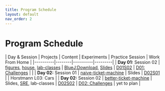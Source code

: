```yaml
---
title: Program Schedule
layout: default
nav_order: 2
---
```


# Program Schedule

| Day & Session | Projects | Content | Experiments | Practice Session | Work From Home |
|----------|--------|----------|---------|
| **Day 01:** Session 02 | [figures](resources\projects\bluej\part01\figures.zip), [house](resources\projects\bluej\part01\house.zip), [lab-classes](resources\projects\bluej\part01\lab-classes.zip) | [BlueJ:Download](resources\instructions\day01-bluej-instructions), [Slides](https://tinyurl.com/day-1-session) | [D01S02](resources\exercises\session_time\day01-session02) | [D01: Challenges](resources\exercises\practice_session\day01-challenges) |  |
| **Day 02:** Session 01 | [naive-ticket-machine](resources\projects\bluej\part02\naive-ticket-machine.zip) | Slides | [D02S01](resources\exercises\session_time\day02-session01) |  | Horstmann L03: Cars |
| **Day 02:** Session 02 | [better-ticket-machine](resources\projects\bluej\part02\better-ticket-machine.zip) | Slides, [SRE](resources\exercises\day02-exercises), lab-classes | [D02S02](resources\exercises\session_time\day02-session02) | [D02: Challenges](resources\exercises\practice_session\day02-challenges) | yet to plan |
